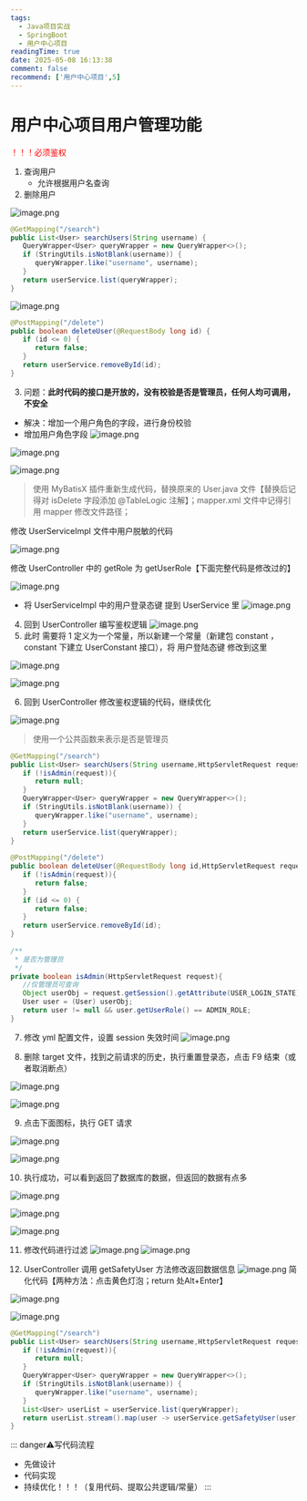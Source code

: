 ```yaml
---
tags:
  - Java项目实战
  - SpringBoot
  - 用户中心项目
readingTime: true
date: 2025-05-08 16:13:38
comment: false
recommend: ['用户中心项目',5]
---
```


# 用户中心项目用户管理功能

<font color="#ff0000">！！！必须鉴权​</font>
1. 查询用户​
	- 允许根据用户名查询​
2. 删除用户

![image.png](https://imgsbo.oss-cn-shanghai.aliyuncs.com/undefined20250510210116799.png)

```Java
@GetMapping("/search")​
public List<User> searchUsers(String username) {​
   QueryWrapper<User> queryWrapper = new QueryWrapper<>();​
   if (StringUtils.isNotBlank(username)) {​
      queryWrapper.like("username", username);​
   }​
   return userService.list(queryWrapper);​
}
```


![image.png](https://imgsbo.oss-cn-shanghai.aliyuncs.com/undefined20250510210151066.png)


```Java
@PostMapping("/delete")​
public boolean deleteUser(@RequestBody long id) {​
   if (id <= 0) {​
      return false;​
   }​
   return userService.removeById(id);​
}
```

3. 问题：**此时代码的接口是开放的，没有校验是否是管理员，任何人均可调用，不安全**​
- 解决：增加一个用户角色的字段，进行身份校验​
- 增加用户角色字段
![image.png](https://imgsbo.oss-cn-shanghai.aliyuncs.com/undefined20250510210315254.png)

![image.png](https://imgsbo.oss-cn-shanghai.aliyuncs.com/undefined20250510210323040.png)

![image.png](https://imgsbo.oss-cn-shanghai.aliyuncs.com/undefined20250510210332040.png)

>使用 MyBatisX 插件重新生成代码，替换原来的 User.java 文件【替换后记得对 isDelete 字段添加 @TableLogic 注解】；mapper.xml 文件中记得引用 mapper 修改文件路径；

修改 UserServiceImpl 文件中用户脱敏的代码

![image.png](https://imgsbo.oss-cn-shanghai.aliyuncs.com/undefined20250510210408500.png)

修改 UserController 中的 getRole 为 getUserRole【下面完整代码是修改过的】

![image.png](https://imgsbo.oss-cn-shanghai.aliyuncs.com/undefined20250510210427853.png)

- 将 UserServiceImpl 中的用户登录态键 提到 UserService 里
![image.png](https://imgsbo.oss-cn-shanghai.aliyuncs.com/undefined20250510211956724.png)

4. 回到 UserController 编写鉴权逻辑
![image.png](https://imgsbo.oss-cn-shanghai.aliyuncs.com/undefined20250510212018934.png)
5. 此时 需要将 1 定义为一个常量，所以新建一个常量（新建包 constant ，constant 下建立 UserConstant 接口），将 用户登陆态键 修改到这里

![image.png](https://imgsbo.oss-cn-shanghai.aliyuncs.com/undefined20250510212046719.png)


![image.png](https://imgsbo.oss-cn-shanghai.aliyuncs.com/undefined20250510212112194.png)


6. 回到 UserController 修改鉴权逻辑的代码，继续优化

![image.png](https://imgsbo.oss-cn-shanghai.aliyuncs.com/undefined20250510212137426.png)

> 使用一个公共函数来表示是否是管理员

```Java
@GetMapping("/search")​
public List<User> searchUsers(String username,HttpServletRequest request) {​
   if (!isAdmin(request)){​
      return null;​
   }​
   QueryWrapper<User> queryWrapper = new QueryWrapper<>();​
   if (StringUtils.isNotBlank(username)) {​
      queryWrapper.like("username", username);​
   }​
   return userService.list(queryWrapper);​
}​
​
@PostMapping("/delete")​
public boolean deleteUser(@RequestBody long id,HttpServletRequest request) {​
   if (!isAdmin(request)){​
      return false;​
   }​
   if (id <= 0) {​
      return false;​
   }​
   return userService.removeById(id);​
}​
​
/**​
 * 是否为管理员​
 */​
private boolean isAdmin(HttpServletRequest request){​
   //仅管理员可查询​
   Object userObj = request.getSession().getAttribute(USER_LOGIN_STATE);​
   User user = (User) userObj;​
   return user != null && user.getUserRole() == ADMIN_ROLE;​
}
```

7. 修改 yml 配置文件，设置 session 失效时间
![image.png](https://imgsbo.oss-cn-shanghai.aliyuncs.com/undefined20250510212324493.png)

8. 删除 target 文件，找到之前请求的历史，执行重置登录态，点击 F9 结束（或者取消断点）

![image.png](https://imgsbo.oss-cn-shanghai.aliyuncs.com/undefined20250510212343601.png)

![image.png](https://imgsbo.oss-cn-shanghai.aliyuncs.com/undefined20250510212356187.png)

9. 点击下面图标，执行 GET 请求

![image.png](https://imgsbo.oss-cn-shanghai.aliyuncs.com/undefined20250510212416713.png)

![image.png](https://imgsbo.oss-cn-shanghai.aliyuncs.com/undefined20250510212426241.png)

10. 执行成功，可以看到返回了数据库的数据，但返回的数据有点多

![image.png](https://imgsbo.oss-cn-shanghai.aliyuncs.com/undefined20250510212500364.png)

![image.png](https://imgsbo.oss-cn-shanghai.aliyuncs.com/undefined20250510212511317.png)

![image.png](https://imgsbo.oss-cn-shanghai.aliyuncs.com/undefined20250510212521841.png)

11. 修改代码进行过滤
![image.png](https://imgsbo.oss-cn-shanghai.aliyuncs.com/undefined20250510212539473.png)
![image.png](https://imgsbo.oss-cn-shanghai.aliyuncs.com/undefined20250510212603214.png)

12. UserController 调用 getSafetyUser 方法修改返回数据信息
![image.png](https://imgsbo.oss-cn-shanghai.aliyuncs.com/undefined20250510212621409.png)
简化代码【两种方法：点击黄色灯泡；return 处Alt+Enter】

![image.png](https://imgsbo.oss-cn-shanghai.aliyuncs.com/undefined20250510212643577.png)

![image.png](https://imgsbo.oss-cn-shanghai.aliyuncs.com/undefined20250510212652921.png)

```Java
@GetMapping("/search")​
public List<User> searchUsers(String username,HttpServletRequest request) {​
   if (!isAdmin(request)){​
      return null;​
   }​
   QueryWrapper<User> queryWrapper = new QueryWrapper<>();​
   if (StringUtils.isNotBlank(username)) {​
      queryWrapper.like("username", username);​
   }​
   List<User> userList = userService.list(queryWrapper);​
   return userList.stream().map(user -> userService.getSafetyUser(user)).collect(Collectors.toList());​
}
```

::: danger⚠️写代码流程​
- 先做设计​
- 代码实现​
- 持续优化！！！（复用代码、提取公共逻辑/常量）
:::

